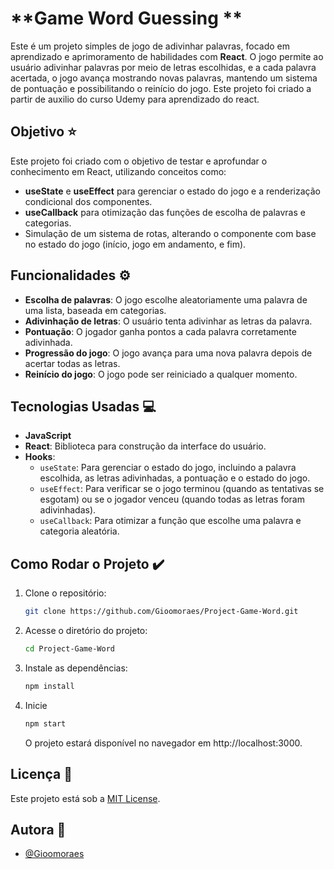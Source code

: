 # **Game Word Guessing **

Este é um projeto simples de jogo de adivinhar palavras, focado em aprendizado e aprimoramento de habilidades com **React**. O jogo permite ao usuário adivinhar palavras por meio de letras escolhidas, e a cada palavra acertada, o jogo avança mostrando novas palavras, mantendo um sistema de pontuação e possibilitando o reinício do jogo. Este projeto foi criado a partir de auxilio do curso Udemy para aprendizado do react.

## **Objetivo ⭐**

Este projeto foi criado com o objetivo de testar e aprofundar o conhecimento em React, utilizando conceitos como:

- **useState** e **useEffect** para gerenciar o estado do jogo e a renderização condicional dos componentes.
- **useCallback** para otimização das funções de escolha de palavras e categorias.
- Simulação de um sistema de rotas, alterando o componente com base no estado do jogo (início, jogo em andamento, e fim).

## **Funcionalidades ⚙️**

- **Escolha de palavras**: O jogo escolhe aleatoriamente uma palavra de uma lista, baseada em categorias.
- **Adivinhação de letras**: O usuário tenta adivinhar as letras da palavra.
- **Pontuação**: O jogador ganha pontos a cada palavra corretamente adivinhada.
- **Progressão do jogo**: O jogo avança para uma nova palavra depois de acertar todas as letras.
- **Reinício do jogo**: O jogo pode ser reiniciado a qualquer momento.

## **Tecnologias Usadas 💻**

- **JavaScript** 
- **React**: Biblioteca para construção da interface do usuário.
- **Hooks**:
  - `useState`: Para gerenciar o estado do jogo, incluindo a palavra escolhida, as letras adivinhadas, a pontuação e o estado do jogo.
  - `useEffect`: Para verificar se o jogo terminou (quando as tentativas se esgotam) ou se o jogador venceu (quando todas as letras foram adivinhadas).
  - `useCallback`: Para otimizar a função que escolhe uma palavra e categoria aleatória.

## **Como Rodar o Projeto ✔️**

1. Clone o repositório:
   ```bash
   git clone https://github.com/Gioomoraes/Project-Game-Word.git
   ```
2. Acesse o diretório do projeto:
   ```bash
   cd Project-Game-Word
   ```
3. Instale as dependências:
   ```bash
   npm install
   ```
4. Inicie
   ```bash
   npm start
   ```
   O projeto estará disponível no navegador em http://localhost:3000.

## **Licença 🔐**

Este projeto está sob a [MIT License](LICENSE).

## Autora 💜

- [@Gioomoraes](https://github.com/Gioomoraes)
